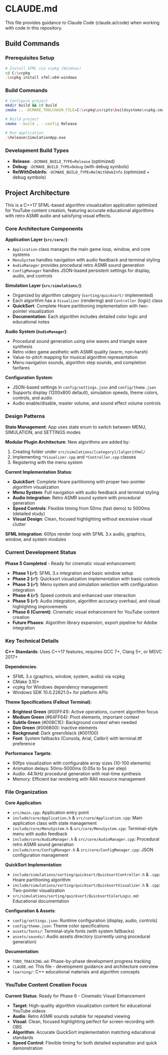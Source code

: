 # CLAUDE.md

This file provides guidance to Claude Code (claude.ai/code) when working with code in this repository.

## Build Commands

### Prerequisites Setup
```bash
# Install SFML via vcpkg (Windows)
cd C:\vcpkg
.\vcpkg install sfml:x64-windows
```

### Build Commands
```bash
# Configure project
mkdir build && cd build
cmake .. -DCMAKE_TOOLCHAIN_FILE=C:\vcpkg\scripts\buildsystems\vcpkg.cmake -DCMAKE_BUILD_TYPE=Release

# Build project
cmake --build . --config Release

# Run application
.\Release\SimulationApp.exe
```

### Development Build Types
- **Release**: `-DCMAKE_BUILD_TYPE=Release` (optimized)
- **Debug**: `-DCMAKE_BUILD_TYPE=Debug` (with debug symbols)
- **RelWithDebInfo**: `-DCMAKE_BUILD_TYPE=RelWithDebInfo` (optimized + debug symbols)

## Project Architecture

This is a C++17 SFML-based algorithm visualization application optimized for YouTube content creation, featuring accurate educational algorithms with retro ASMR audio and satisfying visual effects.

### Core Architecture Components

**Application Layer (`src/core/`)**:
- `Application` class manages the main game loop, window, and core systems
- `MenuSystem` handles navigation with audio feedback and terminal styling
- `AudioManager` provides procedural retro ASMR sound generation
- `ConfigManager` handles JSON-based persistent settings for display, audio, and controls

**Simulation Layer (`src/simulations/`)**:
- Organized by algorithm category (`sorting/quicksort/` implemented)
- Each algorithm has a `Visualizer` (rendering) and `Controller` (logic) class
- **QuickSort**: Complete Hoare partitioning implementation with two-pointer visualization
- **Documentation**: Each algorithm includes detailed color logic and educational notes

**Audio System (`AudioManager`)**:
- Procedural sound generation using sine waves and triangle wave synthesis
- Retro video game aesthetic with ASMR quality (warm, non-harsh)
- Value-to-pitch mapping for musical algorithm representation
- Menu navigation sounds, algorithm step sounds, and completion fanfares

**Configuration System**:
- JSON-based settings in `config/settings.json` and `config/theme.json`
- Supports display (1200x800 default), simulation speeds, theme colors, controls, and audio
- Audio enable/disable, master volume, and sound effect volume controls

### Design Patterns

**State Management**: App uses state enum to switch between MENU, SIMULATION, and SETTINGS modes

**Modular Plugin Architecture**: New algorithms are added by:
1. Creating folder under `src/simulations/[category]/[algorithm]/`
2. Implementing `*Visualizer.cpp` and `*Controller.cpp` classes
3. Registering with the menu system

**Current Implementation Status**: 
- **QuickSort**: Complete Hoare partitioning with proper two-pointer algorithm visualization
- **Menu System**: Full navigation with audio feedback and terminal styling
- **Audio Integration**: Retro ASMR sound system with procedural generation
- **Speed Controls**: Flexible timing from 50ms (fast demo) to 5000ms (detailed study)
- **Visual Design**: Clean, focused highlighting without excessive visual clutter

**SFML Integration**: 60fps render loop with SFML 3.x audio, graphics, window, and system modules

### Current Development Status

**Phase 5 Completed** - Ready for cinematic visual enhancement:
- **Phase 1 (✅)**: SFML 3.x integration and basic window setup
- **Phase 2 (✅)**: Quicksort visualization implementation with basic controls
- **Phase 3 (✅)**: Menu system and simulation selection with configuration integration
- **Phase 4 (✅)**: Speed controls and enhanced user interaction
- **Phase 5 (✅)**: Audio integration, algorithm accuracy overhaul, and visual highlighting improvements
- **Phase 6 (Current)**: Cinematic visual enhancement for YouTube content creation
- **Future Phases**: Algorithm library expansion, export pipeline for Adobe integration

### Key Technical Details

**C++ Standards**: Uses C++17 features, requires GCC 7+, Clang 5+, or MSVC 2017+

**Dependencies**: 
- SFML 3.x (graphics, window, system, audio) via vcpkg
- CMake 3.10+
- vcpkg for Windows dependency management
- Windows SDK 10.0.22621.0+ for platform APIs

**Theme Specifications (Fallout Terminal)**:
- **Brightest Green** (#00FF41): Active operations, current algorithm focus
- **Medium Green** (#64FF64): Pivot elements, important context
- **Subtle Green** (#008C1E): Background context when needed
- **Dim Green** (#006600): Inactive elements
- **Background**: Dark green/black (#001100)
- **Font**: System fallbacks (Consola, Arial, Calibri) with terminal.ttf preference

**Performance Targets**: 
- 60fps visualization with configurable array sizes (10-100 elements)
- Animation delays: 50ms-5000ms (0.05s to 5s per step)
- Audio: 44.1kHz procedural generation with real-time synthesis
- Memory: Efficient bar rendering with RAII resource management

### File Organization

**Core Application**:
- `src/main.cpp`: Application entry point
- `include/core/Application.h` & `src/core/Application.cpp`: Main application class with state management
- `include/core/MenuSystem.h` & `src/core/MenuSystem.cpp`: Terminal-style menu with audio feedback
- `include/core/AudioManager.h` & `src/core/AudioManager.cpp`: Procedural retro ASMR sound generation
- `include/core/ConfigManager.h` & `src/core/ConfigManager.cpp`: JSON configuration management

**QuickSort Implementation**:
- `include/simulations/sorting/quicksort/QuicksortController.h` & `.cpp`: Hoare partitioning algorithm
- `include/simulations/sorting/quicksort/QuicksortVisualizer.h` & `.cpp`: Two-pointer visualization
- `src/simulations/sorting/quicksort/QuicksortColorLogic.md`: Educational documentation

**Configuration & Assets**:
- `config/settings.json`: Runtime configuration (display, audio, controls)
- `config/theme.json`: Theme color specifications
- `assets/fonts/`: Terminal-style fonts (with system fallbacks)
- `assets/sounds/`: Audio assets directory (currently using procedural generation)

**Documentation**:
- `TODO_TRACKING.md`: Phase-by-phase development progress tracking
- `CLAUDE.md`: This file - development guidance and architecture overview
- `learning/`: C++ educational materials and algorithm concepts

### YouTube Content Creation Focus

**Current Status**: Ready for Phase 6 - Cinematic Visual Enhancement
- **Target**: High-quality algorithm visualization content for educational YouTube videos
- **Audio**: Retro ASMR sounds suitable for repeated viewing
- **Visual**: Clean, focused highlighting perfect for screen recording with OBS
- **Algorithm**: Accurate QuickSort implementation matching educational standards
- **Speed Control**: Flexible timing for both detailed explanation and quick demonstration